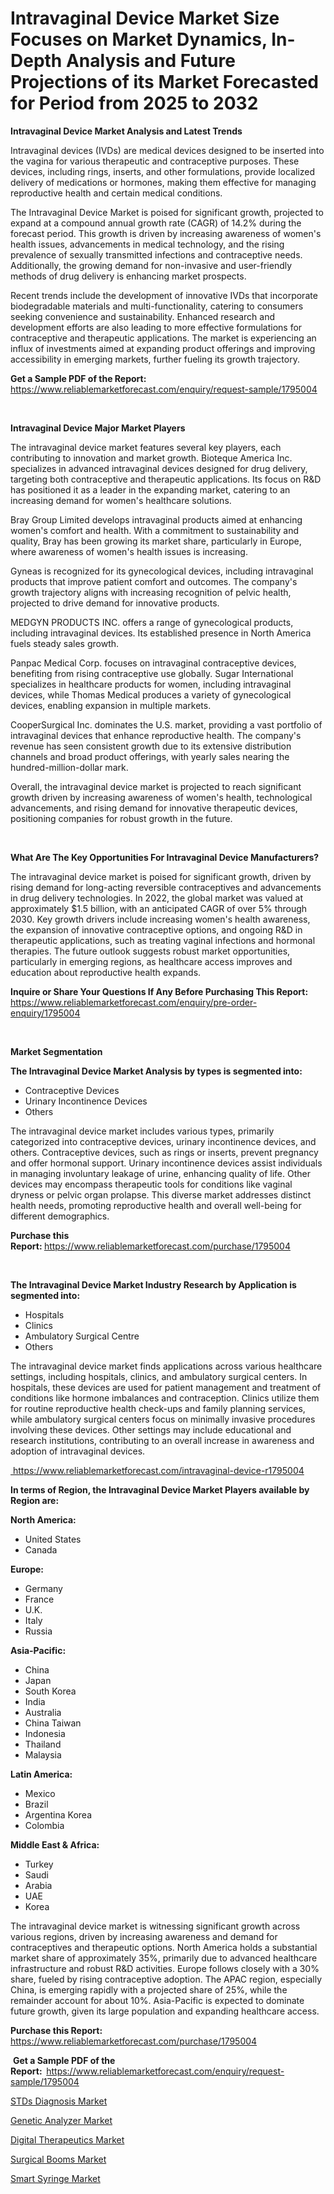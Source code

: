 <p><h1>Intravaginal Device Market Size Focuses on Market Dynamics, In-Depth Analysis and Future Projections of its Market Forecasted for Period from 2025 to 2032</h1></p><p><strong>Intravaginal Device Market Analysis and Latest Trends</strong></p>
<p><p>Intravaginal devices (IVDs) are medical devices designed to be inserted into the vagina for various therapeutic and contraceptive purposes. These devices, including rings, inserts, and other formulations, provide localized delivery of medications or hormones, making them effective for managing reproductive health and certain medical conditions. </p><p>The Intravaginal Device Market is poised for significant growth, projected to expand at a compound annual growth rate (CAGR) of 14.2% during the forecast period. This growth is driven by increasing awareness of women's health issues, advancements in medical technology, and the rising prevalence of sexually transmitted infections and contraceptive needs. Additionally, the growing demand for non-invasive and user-friendly methods of drug delivery is enhancing market prospects.</p><p>Recent trends include the development of innovative IVDs that incorporate biodegradable materials and multi-functionality, catering to consumers seeking convenience and sustainability. Enhanced research and development efforts are also leading to more effective formulations for contraceptive and therapeutic applications. The market is experiencing an influx of investments aimed at expanding product offerings and improving accessibility in emerging markets, further fueling its growth trajectory.</p></p>
<p><strong>Get a Sample PDF of the Report:&nbsp;</strong> <a href="https://www.reliablemarketforecast.com/enquiry/request-sample/1795004?utm_campaign=1169&utm_medium=2&utm_source=Github&utm_content=ia&utm_term=03032025&utm_id=intravaginal-device">https://www.reliablemarketforecast.com/enquiry/request-sample/1795004</a></p>
<p>&nbsp;</p>
<p><strong>Intravaginal Device Major Market Players</strong></p>
<p><p>The intravaginal device market features several key players, each contributing to innovation and market growth. Bioteque America Inc. specializes in advanced intravaginal devices designed for drug delivery, targeting both contraceptive and therapeutic applications. Its focus on R&D has positioned it as a leader in the expanding market, catering to an increasing demand for women's healthcare solutions.</p><p>Bray Group Limited develops intravaginal products aimed at enhancing women's comfort and health. With a commitment to sustainability and quality, Bray has been growing its market share, particularly in Europe, where awareness of women's health issues is increasing. </p><p>Gyneas is recognized for its gynecological devices, including intravaginal products that improve patient comfort and outcomes. The company's growth trajectory aligns with increasing recognition of pelvic health, projected to drive demand for innovative products.</p><p>MEDGYN PRODUCTS INC. offers a range of gynecological products, including intravaginal devices. Its established presence in North America fuels steady sales growth. </p><p>Panpac Medical Corp. focuses on intravaginal contraceptive devices, benefiting from rising contraceptive use globally. Sugar International specializes in healthcare products for women, including intravaginal devices, while Thomas Medical produces a variety of gynecological devices, enabling expansion in multiple markets.</p><p>CooperSurgical Inc. dominates the U.S. market, providing a vast portfolio of intravaginal devices that enhance reproductive health. The company's revenue has seen consistent growth due to its extensive distribution channels and broad product offerings, with yearly sales nearing the hundred-million-dollar mark.</p><p>Overall, the intravaginal device market is projected to reach significant growth driven by increasing awareness of women's health, technological advancements, and rising demand for innovative therapeutic devices, positioning companies for robust growth in the future.</p></p>
<p>&nbsp;</p>
<p><strong>What Are The Key Opportunities For Intravaginal Device Manufacturers?</strong></p>
<p><p>The intravaginal device market is poised for significant growth, driven by rising demand for long-acting reversible contraceptives and advancements in drug delivery technologies. In 2022, the global market was valued at approximately $1.5 billion, with an anticipated CAGR of over 5% through 2030. Key growth drivers include increasing women's health awareness, the expansion of innovative contraceptive options, and ongoing R&D in therapeutic applications, such as treating vaginal infections and hormonal therapies. The future outlook suggests robust market opportunities, particularly in emerging regions, as healthcare access improves and education about reproductive health expands.</p></p>
<p><strong>Inquire or Share Your Questions If Any Before Purchasing This Report:</strong> <a href="https://www.reliablemarketforecast.com/enquiry/pre-order-enquiry/1795004?utm_campaign=1169&utm_medium=2&utm_source=Github&utm_content=ia&utm_term=03032025&utm_id=intravaginal-device">https://www.reliablemarketforecast.com/enquiry/pre-order-enquiry/1795004</a></p>
<p>&nbsp;</p>
<p><strong>Market Segmentation</strong></p>
<p><strong>The Intravaginal Device Market Analysis by types is segmented into:</strong></p>
<p><ul><li>Contraceptive Devices</li><li>Urinary Incontinence Devices</li><li>Others</li></ul></p>
<p><p>The intravaginal device market includes various types, primarily categorized into contraceptive devices, urinary incontinence devices, and others. Contraceptive devices, such as rings or inserts, prevent pregnancy and offer hormonal support. Urinary incontinence devices assist individuals in managing involuntary leakage of urine, enhancing quality of life. Other devices may encompass therapeutic tools for conditions like vaginal dryness or pelvic organ prolapse. This diverse market addresses distinct health needs, promoting reproductive health and overall well-being for different demographics.</p></p>
<p><strong>Purchase this Report:&nbsp;</strong><a href="https://www.reliablemarketforecast.com/purchase/1795004?utm_campaign=1169&utm_medium=2&utm_source=Github&utm_content=ia&utm_term=03032025&utm_id=intravaginal-device">https://www.reliablemarketforecast.com/purchase/1795004</a></p>
<p>&nbsp;</p>
<p><strong>The Intravaginal Device Market Industry Research by Application is segmented into:</strong></p>
<p><ul><li>Hospitals</li><li>Clinics</li><li>Ambulatory Surgical Centre</li><li>Others</li></ul></p>
<p><p>The intravaginal device market finds applications across various healthcare settings, including hospitals, clinics, and ambulatory surgical centers. In hospitals, these devices are used for patient management and treatment of conditions like hormone imbalances and contraception. Clinics utilize them for routine reproductive health check-ups and family planning services, while ambulatory surgical centers focus on minimally invasive procedures involving these devices. Other settings may include educational and research institutions, contributing to an overall increase in awareness and adoption of intravaginal devices.</p></p>
<p><a href="https://www.reliablemarketforecast.com/intravaginal-device-r1795004?utm_campaign=1169&utm_medium=2&utm_source=Github&utm_content=ia&utm_term=03032025&utm_id=intravaginal-device">&nbsp;https://www.reliablemarketforecast.com/intravaginal-device-r1795004</a></p>
<p><strong>In terms of Region, the Intravaginal Device Market Players available by Region are:</strong></p>
<p>
    <p> <strong> North America: </strong>
        <ul>
            <li>United States</li>
            <li>Canada</li>
        </ul>
        </p> 
    <p> <strong> Europe: </strong>
        <ul>
            <li>Germany</li>
            <li>France</li>
            <li>U.K.</li>
            <li>Italy</li>
            <li>Russia</li>
        </ul>
        </p> 
    <p> <strong> Asia-Pacific: </strong>
        <ul>
            <li>China</li>
            <li>Japan</li>
            <li>South Korea</li>
            <li>India</li>
            <li>Australia</li>
            <li>China Taiwan</li>
            <li>Indonesia</li>
            <li>Thailand</li>
            <li>Malaysia</li>
        </ul>
        </p> 
    <p> <strong> Latin America: </strong>
        <ul>
            <li>Mexico</li>
            <li>Brazil</li>
            <li>Argentina Korea</li>
            <li>Colombia</li>
        </ul>
        </p> 
    <p> <strong> Middle East & Africa: </strong>
        <ul>
            <li>Turkey</li>
            <li>Saudi</li>
            <li>Arabia</li>
            <li>UAE</li>
            <li>Korea</li>
        </ul>
    </p>
    </p>
<p><p>The intravaginal device market is witnessing significant growth across various regions, driven by increasing awareness and demand for contraceptives and therapeutic options. North America holds a substantial market share of approximately 35%, primarily due to advanced healthcare infrastructure and robust R&D activities. Europe follows closely with a 30% share, fueled by rising contraceptive adoption. The APAC region, especially China, is emerging rapidly with a projected share of 25%, while the remainder account for about 10%. Asia-Pacific is expected to dominate future growth, given its large population and expanding healthcare access.</p></p>
<p><strong>Purchase this Report: </strong><a href="https://www.reliablemarketforecast.com/purchase/1795004?utm_campaign=1169&utm_medium=2&utm_source=Github&utm_content=ia&utm_term=03032025&utm_id=intravaginal-device">https://www.reliablemarketforecast.com/purchase/1795004</a></p>
<p>&nbsp;<strong>Get a Sample PDF of the Report:&nbsp;&nbsp;</strong><a href="https://www.reliablemarketforecast.com/enquiry/request-sample/1795004?utm_campaign=1169&utm_medium=2&utm_source=Github&utm_content=ia&utm_term=03032025&utm_id=intravaginal-device">https://www.reliablemarketforecast.com/enquiry/request-sample/1795004</a></p>
<p><strong></strong></p>
<p><p><a href="https://github.com/belhejmawoue/Market-Research-Report-List-1/blob/main/stds-diagnosis-market.md?utm_campaign=1169&utm_medium=2&utm_source=Github&utm_content=ia&utm_term=03032025&utm_id=intravaginal-device">STDs Diagnosis Market</a></p><p><a href="https://github.com/shamyzinniwl/Market-Research-Report-List-1/blob/main/genetic-analyzer-market.md?utm_campaign=1169&utm_medium=2&utm_source=Github&utm_content=ia&utm_term=03032025&utm_id=intravaginal-device">Genetic Analyzer Market</a></p><p><a href="https://github.com/boudykodumi/Market-Research-Report-List-1/blob/main/digital-therapeutics-market.md?utm_campaign=1169&utm_medium=2&utm_source=Github&utm_content=ia&utm_term=03032025&utm_id=intravaginal-device">Digital Therapeutics Market</a></p><p><a href="https://github.com/bulkagumanvv/Market-Research-Report-List-1/blob/main/surgical-booms-market.md?utm_campaign=1169&utm_medium=2&utm_source=Github&utm_content=ia&utm_term=03032025&utm_id=intravaginal-device">Surgical Booms Market</a></p><p><a href="https://github.com/vsiljgestel/Market-Research-Report-List-1/blob/main/smart-syringe-market.md?utm_campaign=1169&utm_medium=2&utm_source=Github&utm_content=ia&utm_term=03032025&utm_id=intravaginal-device">Smart Syringe Market</a></p></p>